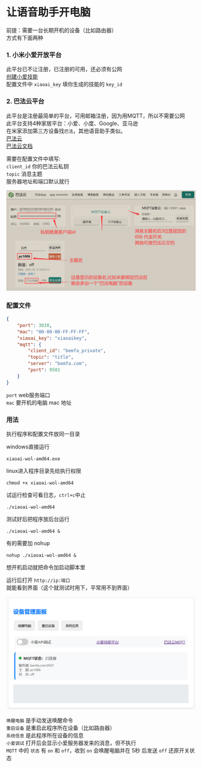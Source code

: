 # 让语音助手开电脑
前提：需要一台长期开机的设备（比如路由器）  
方式有下面两种

### 1. 小米小爱开放平台
此平台已不让注册，已注册的可用，还必须有公网  
[创建小爱技能](https://developers.xiaoai.mi.com/skill/create/index)  
配置文件中 `xiaoai_key` 填你生成的技能的 `key_id`

### 2. 巴法云平台
此平台是注册最简单的平台，可用邮箱注册，因为用MQTT，所以不需要公网  
此平台支持4种家居平台：小爱、小度、Google、亚马逊  
在米家添加第三方设备找`巴法`，其他语音助手类似。  
[巴法云](https://cloud.bemfa.com/web/user/index)  
[巴法云文档](https://cloud.bemfa.com/docs/#/)

需要在配置文件中填写:  
`client_id` 你的巴法云私钥  
`topic` 消息主题  
服务器地址和端口默认就行

![](doc/bemfa.png)

### 配置文件
```json
{
    "port": 3030,
    "mac": "00-00-00-FF-FF-FF",
    "xiaoai_key": "xiaoaikey",
    "mqtt": {
        "client_id": "bemfa_private",
        "topic": "title",
        "server": "bemfa.com",
        "port": 9501
    }
}
```
`port` web服务端口  
`mac` 要开机的电脑 mac 地址

### 用法
执行程序和配置文件放同一目录

windows直接运行  
```
xiaoai-wol-amd64.exe
```

linux进入程序目录先给执行权限
```
chmod +x xiaoai-wol-amd64
```
试运行检查可看日志，`ctrl+c`中止
```
./xiaoai-wol-amd64
```
测试好后把程序放后台运行
```
./xiaoai-wol-amd64 &
```
有的需要加 nohup
```
nohup ./xiaoai-wol-amd64 &
```
想开机启动就把命令加启动脚本里

运行后打开 `http://ip:端口` 就能看到界面（这个就测试时用下，平常用不到界面）

![](doc/ui.png)

`唤醒电脑` 是手动发送唤醒命令  
`重启设备` 是重启此程序所在设备（比如路由器）  
`系统信息` 是此程序所在设备的信息  
`小爱调试` 打开后会显示小爱服务器发来的消息，但不执行  
`MQTT` 中的 `状态` 有 `on` 和 `off`，收到 `on` 会唤醒电脑并在 5秒 后发送 `off` 还原开关状态